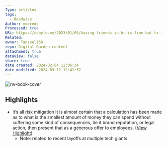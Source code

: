 ```yaml
---
Type: articles
tags:
  - Readwise
Author: mooreds
Processed: true
URL: https://cdoyle.me/2023/01/05/having-friends-in-hr-is-fine-but-hr-is-not-your-friend/
Related: 
owner: Tanzeel159
repo: Digital-Garden-content
attachment: true
dataview: false
share: true
date created: 2024-02-04 12:06:34
date modified: 2024-03-12 12:41:32
---
```

![rw-book-cover](https://news.ycombinator.com/favicon.ico)

## Highlights
- It’s all risk mitigation
  It is almost certain that a calculation has been made as to what is the smallest amount of money they can spend without suffering some kind of consequences, be it brand reputation, or legal action, then present that as a generous offer to employees. ([View Highlight](https://read.readwise.io/read/01gqd09tw33xxpw1jgzp6rmwag))
    - Note: related to recent layoffs at multiple tech giants
